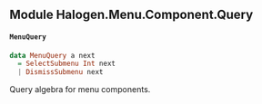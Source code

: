 ## Module Halogen.Menu.Component.Query

#### `MenuQuery`

``` purescript
data MenuQuery a next
  = SelectSubmenu Int next
  | DismissSubmenu next
```

Query algebra for menu components.


